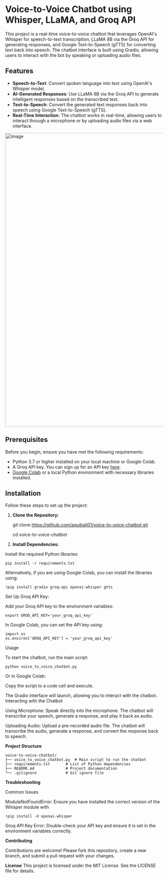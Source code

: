 # Voice-to-Voice Chatbot using Whisper, LLaMA, and Groq API

This project is a real-time voice-to-voice chatbot that leverages OpenAI's Whisper for speech-to-text transcription, LLaMA 8B via the Groq API for generating responses, and Google Text-to-Speech (gTTS) for converting text back into speech. The chatbot interface is built using Gradio, allowing users to interact with the bot by speaking or uploading audio files.

## Features

- **Speech-to-Text**: Convert spoken language into text using OpenAI's Whisper model.
- **AI-Generated Responses**: Use LLaMA 8B via the Groq API to generate intelligent responses based on the transcribed text.
- **Text-to-Speech**: Convert the generated text responses back into speech using Google Text-to-Speech (gTTS).
- **Real-Time Interaction**: The chatbot works in real-time, allowing users to interact through a microphone or by uploading audio files via a web interface.
<img width="1586" height="934" alt="image" src="https://github.com/user-attachments/assets/82aee38f-daae-4c09-a039-16539bfbb2d5" />


  
## Prerequisites

Before you begin, ensure you have met the following requirements:

- Python 3.7 or higher installed on your local machine or Google Colab.
- A Groq API key. You can sign up for an API key [here](https://groq.com/).
- [Google Colab](https://colab.research.google.com/) or a local Python environment with necessary libraries installed.

## Installation

Follow these steps to set up the project:

1. **Clone the Repository:**

   git clone https://github.com/aquibali01/voice-to-voice-chatbot.git
   
   cd voice-to-voice-chatbot

3. **Install Dependencies:**

Install the required Python libraries:
    
    pip install -r requirements.txt

Alternatively, if you are using Google Colab, you can install the libraries using:

    !pip install gradio groq-api openai-whisper gtts

Set Up Groq API Key:

Add your Groq API key to the environment variables:

    export GROQ_API_KEY='your_groq_api_key'

In Google Colab, you can set the API key using:

    import os
    os.environ['GROQ_API_KEY'] = 'your_groq_api_key'

Usage

To start the chatbot, run the main script:

    python voice_to_voice_chatbot.py

Or in Google Colab:

Copy the script to a code cell and execute.

The Gradio interface will launch, allowing you to interact with the chatbot.
Interacting with the Chatbot

Using Microphone: Speak directly into the microphone. The chatbot will transcribe your speech, generate a response, and play it back as audio.

Uploading Audio: Upload a pre-recorded audio file. The chatbot will transcribe the audio, generate a response, and convert the response back to speech.

**Project Structure**

    voice-to-voice-chatbot/
    ├── voice_to_voice_chatbot.py  # Main script to run the chatbot
    ├── requirements.txt       # List of Python dependencies
    ├── README.md              # Project documentation
    └── .gitignore             # Git ignore file

**Troubleshooting**

Common Issues

ModuleNotFoundError: Ensure you have installed the correct version of the Whisper module with 

    !pip install -U openai-whisper

Groq API Key Error: Double-check your API key and ensure it is set in the environment variables correctly.


**Contributing**

Contributions are welcome! Please fork this repository, create a new branch, and submit a pull request with your changes.

**License**
This project is licensed under the MIT License. See the LICENSE file for details.
